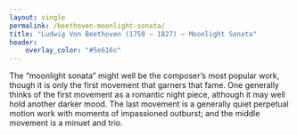 ```yaml
---
layout: single
permalink: /beethoven-moonlight-sonata/
title: "Ludwig Von Beethoven (1750 – 1827) – Moonlight Sonata"
header:
    overlay_color: "#5e616c"
---
```


The “moonlight sonata” might well be the composer’s most popular work, though it is only the first movement that garners that fame.  One generally thinks of the first movement as a romantic night piece, although it may well hold another darker mood. The last movement is a generally quiet perpetual motion work with moments of impassioned outburst; and the middle movement is a minuet and trio.